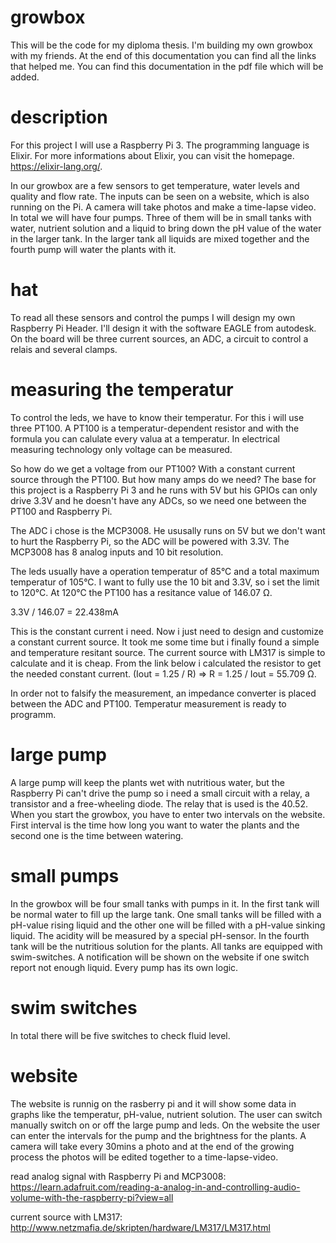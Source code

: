 # growbox
This will be the code for my diploma thesis. I'm building my own growbox with my friends. At the end of this documentation you can find all the links that helped me. You can find this documentation in the pdf file which will be added.  

# description
For this project I will use a Raspberry Pi 3. The programming language is Elixir. For more informations about Elixir, you can visit the homepage. https://elixir-lang.org/.

In our growbox are a few sensors to get temperature, water levels and quality and flow rate. The inputs can be seen on a website, which is also running on the Pi. A camera will take photos and make a time-lapse video. In total we will have four pumps. Three of them will be in small tanks with water, nutrient solution and a liquid to bring down the pH value of the water in the larger tank. In the larger tank all liquids are mixed together and the fourth pump will water the plants with it.

# hat
To read all these sensors and control the pumps I will design my own Raspberry Pi Header. I'll design it with the software EAGLE from autodesk. On the board will be three current sources, an ADC, a circuit to control a relais and several clamps.

# measuring the temperatur
To control the leds, we have to know their temperatur. For this i will use three PT100. A PT100 is a temperatur-dependent resistor and with the formula you can calulate every valua at a temperatur. In electrical measuring technology only voltage can be measured. 

So how do we get a voltage from our PT100?
With a constant current source through the PT100. But how many amps do we need? The base for this project is a Raspberry Pi 3 and he runs with 5V but his GPIOs can only drive 3.3V and he doesn't have any ADCs, so we need one between the PT100 and Raspberry Pi. 

The ADC i chose is the MCP3008. He ususally runs on 5V but we don't want to hurt the Raspberry Pi, so the ADC will be powered with 3.3V. The MCP3008 has 8 analog inputs and 10 bit resolution. 

The leds usually have a operation temperatur of 85°C and a total maximum temperatur of 105°C. I want to fully use the 10 bit and 3.3V, so i set the limit to 120°C.
At 120°C the PT100 has a resitance value of 146.07 Ω. 

3.3V / 146.07 = 22.438mA

This is the constant current i need. Now i just need to design and customize a constant current source. It took me some time but i finally found a simple and temperature resitant source. The current source with LM317 is simple to calculate and it is cheap. From the link below i calculated the resistor to get the needed constant current. 
(Iout = 1.25 / R) => R = 1.25 / Iout = 55.709 Ω. 

In order not to falsify the measurement, an impedance converter is placed between the ADC and PT100. 
Temperatur measurement is ready to programm. 

# large pump
A large pump will keep the plants wet with nutritious water, but the Raspberry Pi can't drive the pump so i need a small circuit with a relay, a transistor and a free-wheeling diode. The relay that is used is the 40.52. When you start the growbox, you have to enter two intervals on the website. First interval is the time how long you want to water the plants and the second one is the time between watering. 

# small pumps
In the growbox will be four small tanks with pumps in it. In the first tank will be normal water to fill up the large tank. One small tanks will be filled with a pH-value rising liquid and the other one will be filled with a pH-value sinking liquid. The acidity will be measured by a special pH-sensor. In the fourth tank will be the nutritious solution for the plants. All tanks are equipped with swim-switches. A notification will be shown on the website if one switch report not enough liquid. Every pump has its own logic.

# swim switches
In total there will be five switches to check fluid level. 

# website
The website is runnig on the rasberry pi and it will show some data in graphs like the temperatur, pH-value, nutrient solution. The user can switch manually switch on or off the large pump and leds. On the website the user can enter the intervals for the pump and the brightness for the plants. A camera will take every 30mins a photo and at the end of the growing process the photos will be edited together to a time-lapse-video. 




read analog signal with Raspberry Pi and MCP3008: https://learn.adafruit.com/reading-a-analog-in-and-controlling-audio-volume-with-the-raspberry-pi?view=all

current source with LM317: http://www.netzmafia.de/skripten/hardware/LM317/LM317.html
